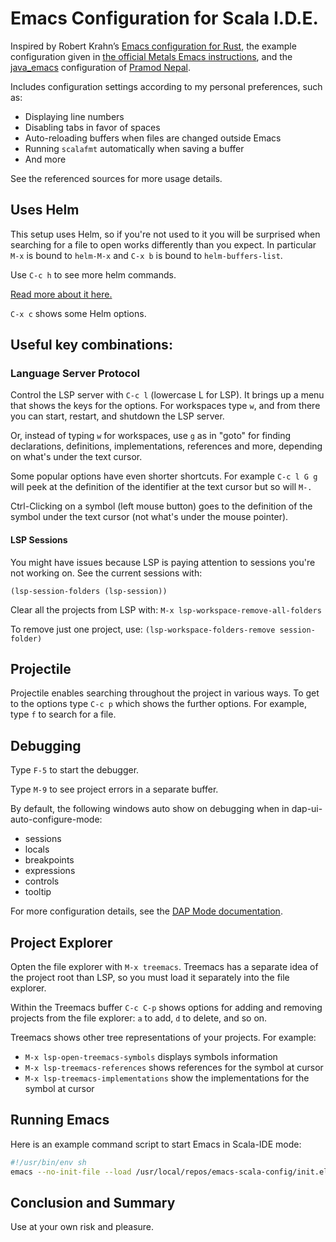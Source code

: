# Emacs Configuration for Scala I.D.E.

Inspired by Robert Krahn’s [Emacs configuration for Rust](https://github.com/rksm/emacs-rust-config),
the example configuration given in
[the official Metals Emacs instructions](https://scalameta.org/metals/docs/editors/emacs/#installation), and the [java_emacs](https://github.com/neppramod/java_emacs) configuration of [Pramod Nepal](https://github.com/neppramod).

Includes configuration settings according to my personal preferences, such as:

- Displaying line numbers
- Disabling tabs in favor of spaces
- Auto-reloading buffers when files are changed outside Emacs
- Running `scalafmt` automatically when saving a buffer
- And more

See the referenced sources for more usage details.

## Uses Helm

This setup uses Helm, so if you're not used to it you will be surprised when searching for a file to open works differently than you expect.  In particular `M-x` is bound to `helm-M-x` and `C-x b` is bound to `helm-buffers-list`.

Use `C-c h` to see more helm commands.

[Read more about it here.](https://emacs-helm.github.io/helm/)

`C-x c` shows some Helm options.

## Useful key combinations:

### Language Server Protocol

Control the LSP server with `C-c l` (lowercase L for LSP).  It brings up a menu that shows the keys for the options. For workspaces type `w`, and from there you can start, restart, and shutdown the LSP server.

Or, instead of typing `w` for workspaces, use `g` as in "goto" for finding declarations, definitions, implementations, references and more, depending on what's under the text cursor.

Some popular options have even shorter shortcuts.  For example
`C-c l G g` will peek at the definition of the identifier at the text cursor but so will `M-.`

Ctrl-Clicking on a symbol (left mouse button) goes to the definition of the symbol under the text cursor (not what's under the mouse pointer).

#### LSP Sessions

You might have issues because LSP is paying attention to sessions you're not working on.
See the current sessions with:

```elisp
(lsp-session-folders (lsp-session))
```

Clear all the projects from LSP with: `M-x lsp-workspace-remove-all-folders`

To remove just one project, use: `(lsp-workspace-folders-remove session-folder)`

## Projectile

Projectile enables searching throughout the project in various ways.  To get to the options type `C-c p` which shows the further options.  For example, type `f` to search for a file.

## Debugging

Type `F-5` to start the debugger.

Type `M-9` to see project errors in a separate buffer.

By default, the following windows auto show on debugging when in dap-ui-auto-configure-mode:

* sessions
* locals
* breakpoints
* expressions
* controls
* tooltip

For more configuration details, see the [DAP Mode documentation](https://emacs-lsp.github.io/dap-mode/page/configuration/).

## Project Explorer

Opten the file explorer with `M-x treemacs`.  Treemacs has a separate idea of the project root than LSP, so you must load it separately into the file explorer.

Within the Treemacs buffer `C-c C-p` shows options for adding and removing projects from the file explorer: `a` to add, `d` to delete, and so on.

Treemacs shows other tree representations of your projects.  For example:

* `M-x lsp-open-treemacs-symbols` displays symbols information
* `M-x lsp-treemacs-references` shows references for the symbol at cursor
* `M-x lsp-treemacs-implementations`  show the implementations for the symbol at cursor

## Running Emacs

Here is an example command script to start Emacs in Scala-IDE mode:

```bash
#!/usr/bin/env sh
emacs --no-init-file --load /usr/local/repos/emacs-scala-config/init.el $@ &
```

## Conclusion and Summary

Use at your own risk and pleasure.